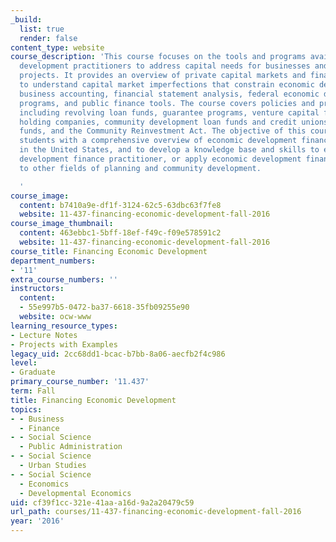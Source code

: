 ```yaml
---
_build:
  list: true
  render: false
content_type: website
course_description: 'This course focuses on the tools and programs available to economic
  development practitioners to address capital needs for businesses and economic development
  projects. It provides an overview of private capital markets and financing sources
  to understand capital market imperfections that constrain economic development,
  business accounting, financial statement analysis, federal economic development
  programs, and public finance tools. The course covers policies and program models,
  including revolving loan funds, guarantee programs, venture capital funds, bank
  holding companies, community development loan funds and credit unions, micro-enterprise
  funds, and the Community Reinvestment Act. The objective of this course is to provide
  students with a comprehensive overview of economic development finance practice
  in the United States, and to develop a knowledge base and skills to either be a
  development finance practitioner, or apply economic development finance approaches
  to other fields of planning and community development.

  '
course_image:
  content: b7410a9e-df1f-3124-62c5-63dbc63f7fe8
  website: 11-437-financing-economic-development-fall-2016
course_image_thumbnail:
  content: 463ebbc1-5bff-18ef-f49c-f09e578591c2
  website: 11-437-financing-economic-development-fall-2016
course_title: Financing Economic Development
department_numbers:
- '11'
extra_course_numbers: ''
instructors:
  content:
  - 55e997b5-0472-ba37-6618-35fb09255e90
  website: ocw-www
learning_resource_types:
- Lecture Notes
- Projects with Examples
legacy_uid: 2cc68dd1-bcac-b7bb-8a06-aecfb2f4c986
level:
- Graduate
primary_course_number: '11.437'
term: Fall
title: Financing Economic Development
topics:
- - Business
  - Finance
- - Social Science
  - Public Administration
- - Social Science
  - Urban Studies
- - Social Science
  - Economics
  - Developmental Economics
uid: cf39f1cc-321e-41aa-a16d-9a2a20479c59
url_path: courses/11-437-financing-economic-development-fall-2016
year: '2016'
---
```

